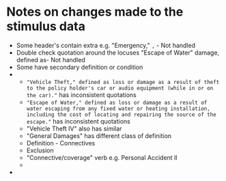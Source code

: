 # Notes on changes made to the stimulus data
* Some header's contain extra e.g. "Emergency," `,` - Not handled
* Double check quotation around the locuses "Escape of Water" damage, defined as- Not handled
* Some have secondary definition or condition
* 
  * `"Vehicle Theft," defined as loss or damage as a result of theft to the policy holder's car or audio equipment (while in or on the car)."` has inconsistent quotations
  * `"Escape of Water," defined as loss or damage as a result of water escaping from any fixed water or heating installation, including the cost of locating and repairing the source of the escape."` has inconsistent quotations
  * "Vehicle Theft IV" also has similar 
  * "General Damages" has different class of definition
  * Definition - Connectives
  * Exclusion
  * "Connective/coverage" verb e.g. Personal Accident II
  * 
* 